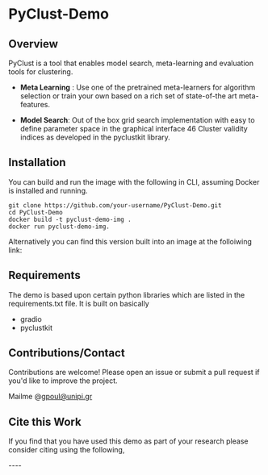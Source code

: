 # PyClust-Demo
 
## Overview
PyClust is a tool that enables model search, meta-learning and evaluation tools for clustering. 

- **Meta Learning** : Use one of the pretrained meta-learners for algorithm selection or train your own based on a rich 
set of state-of-the art meta-features.

- **Model Search**: Out of the box grid search implementation with easy to define parameter space in the graphical 
interface 46 Cluster validity indices as developed in the pyclustkit library. 


## Installation
You can build and run the image with the following in CLI, assuming Docker is installed and running.
```commandline
git clone https://github.com/your-username/PyClust-Demo.git  
cd PyClust-Demo   
docker build -t pyclust-demo-img . 
docker run pyclust-demo-img.
```
Alternatively you can find this version built into an image at the folloiwing link: 


## Requirements

The demo is based upon certain python libraries which are listed in the requirements.txt file. 
It is built on basically

- gradio 
- pyclustkit

## Contributions/Contact
Contributions are welcome! Please open an issue or submit a pull request if you'd like to improve the project.

Mailme @gpoul@unipi.gr

## Cite this Work
If you find that you have used this demo as part of your research please consider citing using the following, 

*----*
